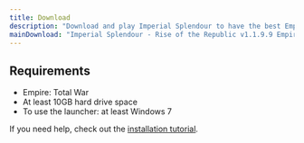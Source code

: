 ```yaml
---
title: Download
description: "Download and play Imperial Splendour to have the best Empire: Total War experience possible."
mainDownload: "Imperial Splendour - Rise of the Republic v1.1.9.9 Empire: Total War's 10th anniversary beta"
---
```


## Requirements

* Empire: Total War
* At least 10GB hard drive space
* To use the launcher: at least Windows 7

If you need help, check out the [installation tutorial](/blog/2019-03-03-anniversary-beta-installation-tutorial/).
